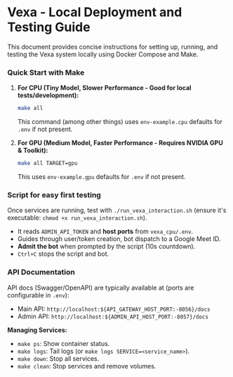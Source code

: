 # Vexa - Local Deployment and Testing Guide

This document provides concise instructions for setting up, running, and testing the Vexa system locally using Docker Compose and Make.


### Quick Start with Make


1.  **For CPU (Tiny Model, Slower Performance - Good for local tests/development):**
    ```bash
    make all
    ```
    This command (among other things) uses `env-example.cpu` defaults for `.env` if not present.

2.  **For GPU (Medium Model, Faster Performance - Requires NVIDIA GPU & Toolkit):**
    ```bash
    make all TARGET=gpu
    ```
    This uses `env-example.gpu` defaults for `.env` if not present.


### Script for easy first testing

Once services are running, test with `./run_vexa_interaction.sh` (ensure it's executable: `chmod +x run_vexa_interaction.sh`).
- It reads `ADMIN_API_TOKEN` and **host ports** from `vexa_cpu/.env`.
- Guides through user/token creation, bot dispatch to a Google Meet ID.
- **Admit the bot** when prompted by the script (10s countdown).
- `Ctrl+C` stops the script and bot.

### API Documentation

API docs (Swagger/OpenAPI) are typically available at (ports are configurable in `.env`):
- Main API: `http://localhost:${API_GATEWAY_HOST_PORT:-8056}/docs`
- Admin API: `http://localhost:${ADMIN_API_HOST_PORT:-8057}/docs`

**Managing Services:**
- `make ps`: Show container status.
- `make logs`: Tail logs (or `make logs SERVICE=<service_name>`).
- `make down`: Stop all services.
- `make clean`: Stop services and remove volumes.

